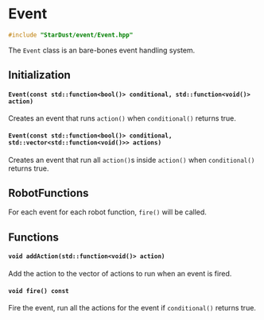 # Event

```cpp
#include "StarDust/event/Event.hpp"
```

The `Event` class is an bare-bones event handling system.

## Initialization

#### `Event(const std::function<bool()> conditional, std::function<void()> action)`

Creates an event that runs `action()` when `conditional()` returns true.

#### `Event(const std::function<bool()> conditional, std::vector<std::function<void()>> actions)`

Creates an event that run all `action()`s inside `action()` when `conditional()` returns true.

## RobotFunctions

For each event for each robot function, `fire()` will be called.

## Functions

#### `void addAction(std::function<void()> action)`

Add the action to the vector of actions to run when an event is fired.

#### `void fire() const`

Fire the event, run all the actions for the event if `conditional()` returns true.